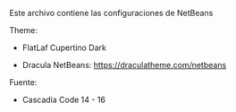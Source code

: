Este archivo contiene las configuraciones de NetBeans

Theme:

- FlatLaf Cupertino Dark

* Dracula NetBeans: https://draculatheme.com/netbeans

Fuente:

- Cascadia Code 14 - 16
